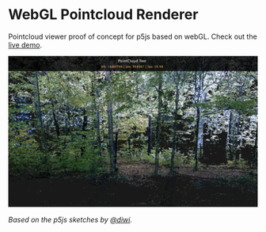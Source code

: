 # WebGL Pointcloud Renderer
Pointcloud viewer proof of concept for p5js based on webGL. Check out the [live demo](https://cansik.github.io/p5js-pointcloud/).

![Pointcloud](images/pointcloud_test.jpg)

*Based on the p5js sketches by [@diwi](https://github.com/diwi).*
